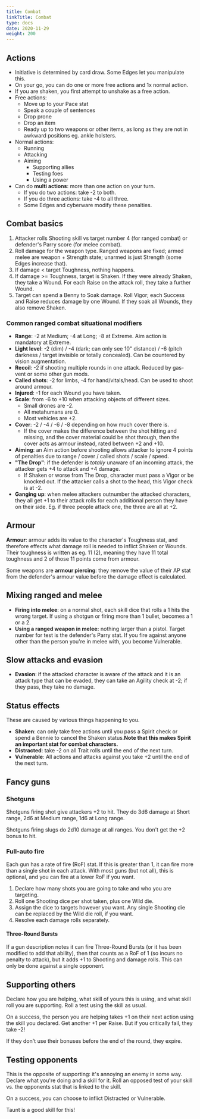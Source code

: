 ```yaml
---
title: Combat
linkTitle: Combat
type: docs
date: 2020-11-29
weight: 200
---
```


## Actions

* Initiative is determined by card draw. Some Edges let you manipulate this.
* On your go, you can do one or more free actions and 1x normal action.
* If you are shaken, you first attempt to unshake as a free action.
* Free actions:
	* Move up to your Pace stat
	* Speak a couple of sentences
	* Drop prone
	* Drop an item
	* Ready up to two weapons or other items, as long as they are not in awkward positions eg. ankle holsters.
* Normal actions:
  * Running
  * Attacking
  * Aiming
	* Supporting allies
	* Testing foes
	* Using a power
* Can do **multi actions**: more than one action on your turn.
	* If you do two actions: take -2 to both.
	* If you do three actions: take -4 to all three.
	* Some Edges and cyberware modify these penalties.

## Combat basics

1. Attacker rolls Shooting skill vs target number 4 (for ranged combat) or defender's Parry score (for melee combat).
2. Roll damage for the weapon type. Ranged weapons are fixed; armed melee are weapon + Strength state; unarmed is just Strength (some Edges increase that).
3. If damage < target Toughness, nothing happens.
4. If damage >= Toughness, target is Shaken. If they were already Shaken, they take a Wound. For each Raise on the attack roll, they take a further Wound. 
5. Target can spend a Benny to Soak damage. Roll Vigor; each Success and Raise reduces damage by one Wound. If they soak all Wounds, they also remove Shaken.

### Common ranged combat situational modifiers

* **Range**: -2 at Medium; -4 at Long; -8 at Extreme. Aim action is mandatory at Extreme.
* **Light level**: -2 (dim) / -4 (dark; can only see 10" distance) / -6 (pitch darkness / target invisible or totally concealed). Can be countered by vision augmentation.
* **Recoil**: -2 if shooting multiple rounds in one attack. Reduced by gas-vent or some other gun mods.
* **Called shots**: -2 for limbs, -4 for hand/vitals/head. Can be used to shoot around armour.
* **Injured**: -1 for each Wound you have taken. 
* **Scale**: from -6 to +10 when attacking objects of different sizes. 
  * Small drones are -2.
  * All metahumans are 0.
  * Most vehicles are +2. 
* **Cover**: -2 / -4 / -6 / -8 depending on how much cover there is. 
  * If the cover makes the difference between the shot hitting and missing, and the cover material could be shot through, then the cover acts as armour instead, rated between +2 and +10.
* **Aiming**: an Aim action before shooting allows attacker to ignore 4 points of penalties due to range / cover / called shots / scale / speed.
* **"The Drop"**: if the defender is *totally* unaware of an incoming attack, the attacker gets +4 to attack and +4 damage.
	* If Shaken or worse from The Drop, character must pass a Vigor or be knocked out. If the attacker calls a shot to the head, this Vigor check is at -2. 
* **Ganging up**: when melee attackers outnumber the attacked characters, they all get +1 to their attack rolls for each additional person they have on their side. Eg. if three people attack one, the three are all at +2. 

## Armour

**Armour**: armour adds its value to the character's Toughness stat, and therefore effects what damage roll is needed to inflict Shaken or Wounds. Their toughness is written as eg. 11 (2), meaning they have 11 total toughness and 2 of those 11 points come from armour.

Some weapons are **armour piercing**: they remove the value of their AP stat from the defender's armour value before the damage effect is calculated.

## Mixing ranged and melee

* **Firing into melee**: on a normal shot, each skill dice that rolls a 1 hits the wrong target. If using a shotgun or firing more than 1 bullet, becomes a 1 or a 2.
* **Using a ranged weapon in melee:** nothing larger than a pistol. Target number for test is the defender's Parry stat. If you fire against anyone other than the person you're in melee with, you become Vulnerable.

## Slow attacks and evasion

* **Evasion**: if the attacked character is aware of the attack and it is an attack type that can be evaded, they can take an Agility check at -2; if they pass, they take no damage. 

## Status effects

These are caused by various things happening to you.

* **Shaken**: can only take free actions until you pass a Spirit check or spend a Bennie to cancel the Shaken status.**Note that this makes Spirit an important stat for combat characters.**
* **Distracted**: take -2 on all Trait rolls until the end of the next turn.
* **Vulnerable**: All actions and attacks against you take +2 until the end of the next turn.

## Fancy guns

### Shotguns

Shotguns firing shot give attackers +2 to hit. They do 3d6 damage at Short range, 2d6 at Medium range, 1d6 at Long range.

Shotguns firing slugs do 2d10 damage at all ranges. You don't get the +2 bonus to hit.

### Full-auto fire

Each gun has a rate of fire (RoF) stat. If this is greater than 1, it can fire more than a single shot in each attack. With most guns (but not all), this is optional, and you can fire at a lower RoF if you want.

1. Declare how many shots you are going to take and who you are targeting.
2. Roll one Shooting dice per shot taken, plus one Wild die.
3. Assign the dice to targets however you want. Any single Shooting die can be replaced by the Wild die roll, if you want.
4. Resolve each damage rolls separately.

#### Three-Round Bursts

If a gun description notes it can fire Three-Round Bursts (or it has been modified to add that ability), then that counts as a RoF of 1 (so incurs no penalty to attack), but it adds +1 to Shooting and damage rolls. This can only be done against a single opponent.

## Supporting others

Declare how you are helping, what skill of yours this is using, and what skill roll you are supporting. Roll a test using the skill as usual.

On a success, the person you are helping takes +1 on their next action using the skill you declared. Get another +1 per Raise. But if you critically fail, they take -2!

If they don't use their bonuses before the end of the round, they expire.

## Testing opponents

This is the opposite of supporting: it's annoying an enemy in some way. Declare what you're doing and a skill for it. Roll an opposed test of your skill vs. the opponents stat that is linked to the skill.

On a success, you can choose to inflict Distracted or Vulnerable.

Taunt is a good skill for this!


